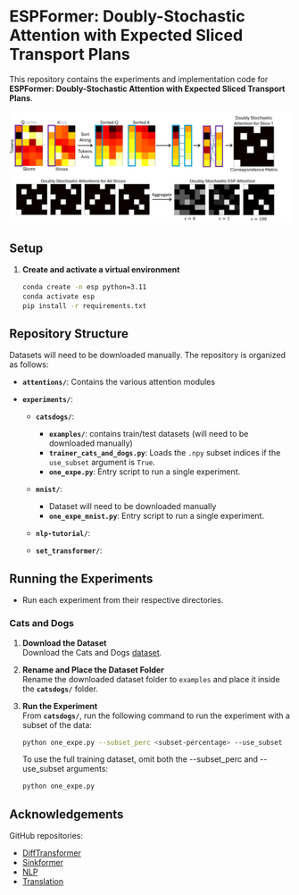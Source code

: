 # ESPFormer: Doubly-Stochastic Attention with Expected Sliced Transport Plans

This repository contains the experiments and implementation code for **ESPFormer: Doubly-Stochastic Attention with Expected Sliced Transport Plans**.

<p align="center">
  <img src="figures/ESPFormer.png" alt="ESPFormer" />
</p>

## Setup

1. **Create and activate a virtual environment**

   ```bash
   conda create -n esp python=3.11
   conda activate esp
   pip install -r requirements.txt
## Repository Structure

Datasets will need to be downloaded manually. The repository is organized as follows:

- **`attentions/`**: Contains the various attention modules
- **`experiments/`**: 

   - **`catsdogs/`**: 
      - **`examples/`**: contains train/test datasets (will need to be downloaded manually)
      - **`trainer_cats_and_dogs.py`**: Loads the `.npy` subset indices if the `use_subset` argument is `True`.  
      - **`one_expe.py`**: Entry script to run a single experiment. 

   - **`mnist/`**: 
      - Dataset will need to be downloaded manually
      - **`one_expe_mnist.py`**: Entry script to run a single experiment. 
   
   - **`nlp-tutorial/`**: 
   - **`set_transformer/`**: 
  
## Running the Experiments
- Run each experiment from their respective directories.
### Cats and Dogs

1. **Download the Dataset**  
   Download the Cats and Dogs [dataset](https://www.kaggle.com/competitions/dogs-vs-cats/data).

2. **Rename and Place the Dataset Folder**  
   Rename the downloaded dataset folder to `examples` and place it inside the **`catsdogs/`** folder. 

3. **Run the Experiment**  
    From **`catsdogs/`**, run the following command to run the experiment with a subset of the data:
    ```bash
    python one_expe.py --subset_perc <subset-percentage> --use_subset
    ```
    To use the full training dataset, omit both the --subset_perc and --use_subset arguments:

    ```bash
    python one_expe.py
    ```


## Acknowledgements
GitHub repositories:
- [DiffTransformer](https://github.com/microsoft/unilm/tree/master/Diff-Transformer)
- [Sinkformer](https://github.com/michaelsdr/sinkformers)
- [NLP](https://github.com/lyeoni/nlp-tutorial/tree/master/text-classification-transformer)
- [Translation](https://github.com/facebookresearch/fairseq/blob/main/examples/translation/README.md)

